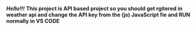 ***Hello!!!***
**This project is API based project so you should get rgitered in weather api and change the API key 
from the (js) JavaScript fie and RUN normally in VS CODE**
